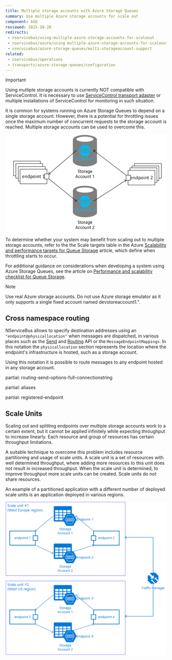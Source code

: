 ```yaml
---
title: Multiple storage accounts with Azure Storage Queues
summary: Use multiple Azure storage accounts for scale out
component: ASQ
reviewed: 2025-10-28
redirects:
 - nservicebus/using-multiple-azure-storage-accounts-for-scaleout
 - nservicebus/azure/using-multiple-azure-storage-accounts-for-scaleout
 - nservicebus/azure-storage-queues/multi-storageaccount-support
related:
 - nservicebus/operations
 - transports/azure-storage-queues/configuration
---
```


> [!IMPORTANT]
> Using multiple storage accounts is currently NOT compatible with ServiceControl. It is necessary to use [ServiceControl transport adapter](/servicecontrol/transport-adapter.md) or multiple installations of ServiceControl for monitoring in such situation.

It is common for systems running on Azure Storage Queues to depend on a single storage account. However, there is a potential for throttling issues once the maximum number of concurrent requests to the storage account is reached. Multiple storage accounts can be used to overcome this. 

![Scale out with multiple storage accounts](azure03.png "width=500")

To determine whether your system may benefit from scaling out to multiple storage accounts, refer to the the Scale targets table in the Azure [Scalability and performance targets for Queue Storage](https://learn.microsoft.com/en-us/azure/storage/queues/scalability-targets) article, which define when throttling starts to occur.

For additional guidance on considerations when developing a system using Azure Storage Queues, see the article on [Performance and scalability checklist for Queue Storage](https://learn.microsoft.com/en-us/azure/storage/queues/storage-performance-checklist).

> [!NOTE]
> Use real Azure storage accounts. Do not use Azure storage emulator as it only supports a single fixed account named devstoreaccount1.".

## Cross namespace routing

NServiceBus allows to specify destination addresses using an `"endpoint@physicallocation"` when messages are dispatched, in various places such as the [Send](/nservicebus/messaging/send-a-message.md) and [Routing](/nservicebus/messaging/routing.md) API or the `MessageEndpointMappings`. In this notation the `physicallocation` section represents the location where the endpoint's infrastructure is hosted, such as a storage account.

Using this notation it is possible to route messages to any endpoint hosted in any storage account.

partial: routing-send-options-full-connectionstring

partial: aliases

partial: registered-endpoint

## Scale Units

Scaling out and splitting endpoints over multiple storage accounts work to a certain extent, but it cannot be applied infinitely while expecting throughput to increase linearly. Each resource and group of resources has certain throughput limitations.

A suitable technique to overcome this problem includes resource partitioning and usage of scale units. A scale unit is a set of resources with well determined throughput, where adding more resources to this unit does not result in increased throughput. When the scale unit is determined, to improve throughput more scale units can be created. Scale units do not share resources.

An example of a partitioned application with a different number of deployed scale units is an application deployed in various regions.

![Scale units](azure04.png "width=500")

